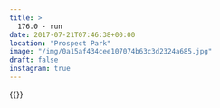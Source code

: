 ```yaml
---
title: >
  176.0 - run
date: 2017-07-21T07:46:38+00:00
location: "Prospect Park"
image: "/img/0a15af434cee107074b63c3d2324a685.jpg"
draft: false
instagram: true
---
```


{{<photo src="/img/0a15af434cee107074b63c3d2324a685.jpg">}}
